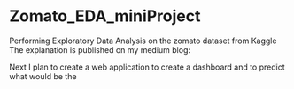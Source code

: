 # Zomato_EDA_miniProject
Performing Exploratory Data Analysis on the zomato dataset from Kaggle 
The explanation is published on my medium blog:

Next I plan to create a web application to create a dashboard and to predict what would be the 

